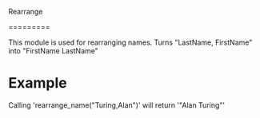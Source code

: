 Rearrange 

=========


This module is used for rearranging names.
Turns "LastName, FirstName" into "FirstName LastName"

# Example 

Calling 'rearrange_name("Turing,Alan")' will return '"Alan Turing"'
